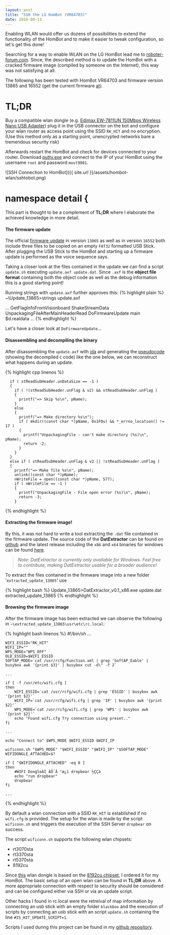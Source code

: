 ```yaml
---
layout: post
title: "SSH the LG HomBot (VR64703)"
date: 2016-09-13
---
```


Enabling WLAN would offer us dozens of possibilities to extend the functionality of the HomBot and to make it easier to tweak configuration, so let\'s get this done!

Searching for a way to enable WLAN on the LG HomBot lead me to 
[roboter-forum.com][roboterforumthread]. Since, the described method is to update the HomBot with
a cracked firmware image (compiled by someone on the Internet), this way was not satisfying at all.

The following has been tested with HomBot VR64703 and firmware version 13865 and 16552 (get the current firmware [at][hombotfirmware]).



# TL;DR

Buy a compatible wlan dongle (e.g. [Edimax EW-7811UN 150Mbps Wireless Nano USB Adapter][edimax]) plug it in the USB connector on the bot and
configure your wlan router as access point using the SSID `RK_HIT` and no encryption. (Use this method only as a starting point, unencrypted
networks bare a tremendous security risk)

Afterwards restart the HomBot and check for devices connected to your router. Download [putty.exe][puttydownload] and connect to the IP of your HomBot using
the username `root` and password `most9981`.


![SSH Connection to HomBot]({{ site.url }}/assets/hombot-wlan/sshtobot.png)

# namespace detail {

This part is thought to be a complement of **TL;DR** where I elaborate the achieved knowledge in more detail. 

#### The firmware update

The official [firmware update][hombotfirmware] in version `13865` as well as in version `16552` both include three files to be copied on an empty `FAT32` formatted
USB Stick. After plugging the USB Stick to the HomBot and starting up a firmware update is performed as the voice sequence says.

Taking a closer look at the files contained in the update we can find a script `update.sh` executing `update.axf update.dat`. Since `.axf` is the **object file format** containing both the object code as well as the debug information this is a good starting point!

Running strings with `update.axf` further approves this:
{% highlight plain %}
~\Update_13865>strings update.axf

...
GetFlagInfoFromVisionboard
ShakeStreamData
UnpackagingFileAfterMainHeaderRead
DoFirmwareUpdate
main
$d.realdata
...
{% endhighlight %}

Let\'s have a closer look at `DoFirmwareUpdate`\.\.\.

#### Disassembling and decompiling the binary

After disassembling the `update.axf` with [ida][hexrayida] and generating the [pseudocode][hexraydecompile] (showing the decompiled `C` code)
like the one below, we can reconstruct what happens during an update.

{% highlight cpp linenos %}

      if ( stReadSubHeader.unDataSize == -1 )
      {
        if ( !(stReadSubHeader.unFlag & v2) && stReadSubHeader.unFlag )
        {
          printf("=> Skip %s\n", pName);
        }
        else
        {
          printf("=> Make directory %s\n");
          if ( mkdir((const char *)pName, 0x1FDu) && *_errno_location() != 17 )
          {
            printf("UnpackagingFile - can't make directory (%s)\n", pName);
            return -2;
          }
        }
      }
      else if ( stReadSubHeader.unFlag & v2 || !stReadSubHeader.unFlag )
      {
        printf("=> Make file %s\n", pName);
        unlink((const char *)pName);
        nWriteFile = open((const char *)pName, 577);
        if ( nWriteFile == -1 )
        {
          printf("UnpackagingFile - File open error (%s)\n", pName);
          return -3;
        }
{% endhighlight %}


#### Extracting the firmware image!

By this, it was not hard to write a tool extracting the `.dat` file contained in the firmware update.
The source code of the **DatExtractor** can be found on [github][datextractorrepo] and the latest
release including the `x86` and `x64` binaries for windows can be found [here](https://github.com/pocketbroadcast/hombot-tools/releases).

> _Note: DatExtractor is currently only available for Windows. Feel free to contribute, making DatExtractor usable for a broader audience!_

To extract the files contained in the firmware image into a new folder \'`extracted_update_13865`\' use

{% highlight bash %}
Update_13865>DatExtractor_v0.1_x86.exe update.dat extracted_update_13865
{% endhighlight %}


#### Browsing the firmware image

After the firmware image has been extracted we can observe the following in `~\extracted_update_13865\usr\etc\rc.local`:

{% highlight bash linenos %}
	#!/bin/sh
	...

	WIFI_ESSID="RK_HIT"
	WIFI_IP=""
	WPS_MODE="WPS_OFF"
	OLD_ESSID=$WIFI_ESSID
	SOFTAP_MODE=`cat /usr/rcfg/Function.xml | grep 'SoftAP_Eable' | busybox awk '{print $3}' | busybox cut -d\" -f 2`

	...

	if [ -f /usr/etc/wifi.cfg ]
	then
		WIFI_ESSID=`cat /usr/rcfg/wifi.cfg | grep 'ESSID' | busybox awk '{print $2}'`
		WIFI_IP=`cat /usr/rcfg/wifi.cfg | grep 'IP' | busybox awk '{print $2}'`	
		WPS_MODE=`cat /usr/rcfg/wifi.cfg | grep 'WPS' | busybox awk '{print $2}'`	
		echo "Found wifi.cfg Try connection using preset.."
	fi
	
	...

	echo "Connect to" $WPS_MODE $WIFI_ESSID $WIFI_IP

	wificonn.sh "$WPS_MODE" "$WIFI_ESSID" "$WIFI_IP" "$SOFTAP_MODE"
	WIFIDONGLE_ATTACHED=$?

	if [ "$WIFIDONGLE_ATTACHED" -eq 0 ]
	then
		#WIFI DongleÀÌ ÀÖ´Â °æ¿ì dropbear ½ÇÇà
		echo "run dropbear"
		dropbear
	fi
	
	...
{% endhighlight %}

By default a wlan connection with a SSID `RK_HIT` is established if no `wifi.cfg` is provided. The setup for the wlan is made by the script `wificonn.sh` and triggers
the execution of the SSH Server `dropbear` on success. 

The script `wificonn.sh` supports the following wlan chipsets:

- rt3070sta 
- rt3370sta
- rt5370sta
- 8192cu

Since [this][edimax] wlan dongle is based on the [8192cu chipset][chipsetlist], I ordered it for my HomBot. The basic setup of 
an open wlan can be found in **TL;DR** above. A more appropriate connection with respect to security should be considered and can 
be configured either via SSH or via an update script.

Other hacks I found in rc.local were the retreival of map information by connecting an usb stick with an empty folder `blackbox` and
the execution of scripts by connecting an usb stick with an script `update.sh` containing the line `#IS_HIT_UPDATE_SCRIPT=1`.

Scripts I used during this project can be found in my [github repository][datextractorrepo].


[roboterforumthread]: http://www.roboter-forum.com/showthread.php?10009-LG-Hombot-3-0-WLAN-Steuerung-per-Weboberfl%E4che
[edimax]: https://www.amazon.de/gp/product/B003MTTJOY/ref=oh_aui_detailpage_o00_s00?ie=UTF8&psc=1
[hombotfirmware]: http://www.lg.com/at/service/software-firmware?keyword=&superCateId=CT20086025&categoryId=CT20086032&modelNum=VR64703LVMB
[puttydownload]: http://www.chiark.greenend.org.uk/~sgtatham/putty/download.html
[datextractorrepo]: https://github.com/pocketbroadcast/hombot-tools
[hombotopensource]: http://opensource.lge.com/osSch/list?types=NAME&search=VR64703
[hexrayida]: https://www.hex-rays.com/products/ida/
[hexraydecompile]: https://www.hex-rays.com/products/decompiler/manual/interactive.shtml
[chipsetlist]: https://wiki.ubuntuusers.de/WLAN/Karten/
